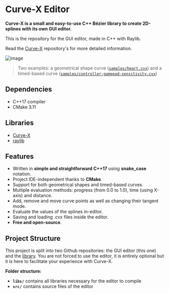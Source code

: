 # Curve-X Editor
**Curve-X is a small and easy-to-use C++ Bézier library to create 2D-splines with its own GUI editor.**

This is the repository for the GUI editor, made in C++ with Raylib.

Read the [Curve-X](https://github.com/arkaht/cpp-curve-x) repository's for more detailed information.

![image](https://github.com/arkaht/cpp-curve-x/assets/114919245/a32a058e-9ba1-4add-89f0-de4ad0f14434)
> Two examples: a geometrical shape curve ([`samples/heart.cvx`](https://github.com/arkaht/cpp-curve-x/blob/master/samples/heart.cvx)) and a timed-based curve ([`samples/controller-gamepad-sensitivity.cvx`](https://github.com/arkaht/cpp-curve-x/blob/master/samples/controller-gamepad-sensitivity.cvx))

## Dependencies 
+ C++17 compiler
+ CMake 3.11

## Libraries
+ [Curve-X](https://github.com/arkaht/cpp-curve-x)
+ [raylib](https://github.com/raysan5/raylib)

## Features
+ Written in **simple and straightforward C++17** using **snake_case** notation.
+ Project IDE-independent thanks to **CMake**.
+ Support for both geometrical shapes and timed-based curves.
+ Multiple evaluation methods: progress (from 0.0 to 1.0), time (using X-axis) and distance.
+ Add, remove and move curve points as well as changing their tangent mode.
+ Evaluate the values of the splines in-editor.
+ Saving and loading .cvx files inside the editor.
+ **Free and open-source**.

## Project Structure
This project is split into two Github repositories: the GUI editor (this one) and the [library](https://github.com/arkaht/cpp-curve-x). You are not forced to use the editor, it is entirely optional but it is here to facilitate your experience with Curve-X.

**Folder structure:**
+ **`libs/`** contains all libraries necessary for the editor to compile
+ **`src/`** contains source files of the editor